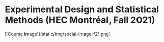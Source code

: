 # Experimental Design and Statistical Methods (HEC Montréal, Fall 2021)

![Course image]((static/img/social-image-f21.png)
